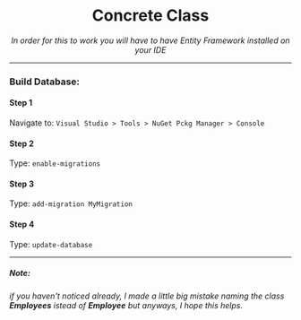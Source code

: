 <div align='center'>
 

# Concrete Class
<i>In order for this to work you will have to have Entity Framework installed on your IDE</i>

</div>

<hr/>

### Build Database:
#### Step 1
Navigate to: ```Visual Studio > Tools > NuGet Pckg Manager > Console```
#### Step 2
Type: ```enable-migrations```
#### Step 3
Type: ```add-migration MyMigration```
#### Step 4
Type: ```update-database```

<hr/>

##### Note:
<i>if you haven't noticed already, I made a little big mistake naming the class <b>Employees</b> istead of <b>Employee</b> but anyways, I hope this helps.</i>
